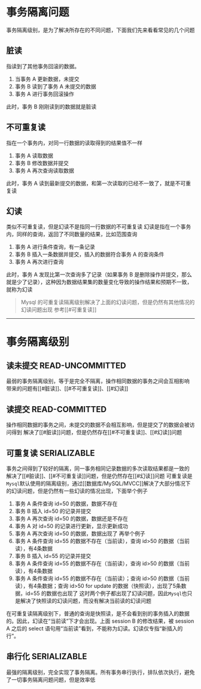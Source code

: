 
# 事务隔离问题
事务隔离级别，是为了解决所存在的不同问题，下面我们先来看看常见的几个问题
## 脏读
指读到了其他事务回滚的数据。
1. 当事务 A 更新数据，未提交
2. 事务 B 读到了事务 A 未提交的数据
3. 事务 A 进行事务回滚操作

此时，事务 B 刚刚读到的数据就是脏读

## 不可重复读
指在一个事务内，对同一行数据的读取得到的结果值不一样
1. 事务 A 读取数据
2. 事务 B 修改数据并提交
3. 事务 A 再次查询读取数据

此时，事务 A 读到最新提交的数据，和第一次读取的已经不一致了，就是不可重复读

## 幻读
类似不可重复读，但是幻读不是指同一行数据的不可重复读
幻读是指在一个事务内，同样的查询，返回了不同数量的结果，比如范围查询
1. 事务 A 进行条件查询，有一条记录
2. 事务 B 插入一条数据并提交，插入的数据符合事务 A 的查询条件
3. 事务 A 再次进行查询

此时，事务 A 发现比第一次查询多了记录（如果事务 B 是删除操作并提交，那么就是少了记录），这种因为数据结果集的数量变化导致的操作结果和预期不一致，就称为幻读

> Mysql 的可重复读隔离级别解决了上面的幻读问题，但是仍然有其他情况的幻读问题出现
> 参考[[#可重复读]]

---
# 事务隔离级别
## 读未提交 READ-UNCOMMITTED
最弱的事务隔离级别，等于是完全不隔离，操作相同数据的事务之间会互相影响
带来的问题有[[#脏读]]、[[#不可重复读]]、[[#幻读]]

## 读提交 READ-COMMITTED
操作相同数据的事务之间，未提交的数据不会相互影响，但是提交了的数据会被访问得到
解决了[[#脏读]]问题，但是仍然存在[[#不可重复读]]、[[#幻读]]问题

## 可重复读 SERIALIZABLE
事务之间得到了较好的隔离，同一事务相同记录数据的多次读取结果都是一致的
解决了[[#脏读]]、[[#不可重复读]]问题，但是仍然存在[[#幻读]]问题
可重复读是`Mysql`默认使用的隔离级别，通过[[数据库/MySQL/MVCC]]解决了大部分情况下的幻读问题，但是仍然有一些幻读的情况出现，下面举个例子
1. 事务 A 条件查询 id=50 的数据，数据不存在
2. 事务 B 插入 id=50 的记录并提交
3. 事务 A 再次查询 id=50 的数据，数据还是不存在
4. 事务 A 对 id=50 的记录进行更新，显示更新成功
5. 事务 A 再次查询 id=50 的数据，数据出现了
再举个例子
1. 事务 A 条件查询 id=55 的数据不存在（当前读），查询 id>50 的数据（当前读），有4条数据
2. 事务 B 插入 id=55 的记录并提交
3. 事务 A 条件查询 id=55 的数据不存在（当前读），查询 id>50 的数据（当前读），有4条数据
4. 事务 A 条件查询 id=55 的数据不存在（当前读）；查询 id>50 的数据（当前读），有4条数据；查询 id>50 for update 的数据（快照读），出现了5条数据，id=55 的数据也出现了
这时两个例子都出现了幻读问题，因此`Mysql`也只是解决了快照读的幻读问题，而没有解决当前读的幻读问题

在可重复读隔离级别下，普通的查询是快照读，是不会看到别的事务插入的数据的。因此，幻读在“当前读”下才会出现。上面 session B 的修改结果，被 session A 之后的 select 语句用“当前读”看到，不能称为幻读。幻读仅专指“新插入的行”。

## 串行化 SERIALIZABLE
最强的隔离级别，完全实现了事务隔离。所有事务串行执行，排队依次执行，避免了一切事务隔离问题问题，但是效率低

